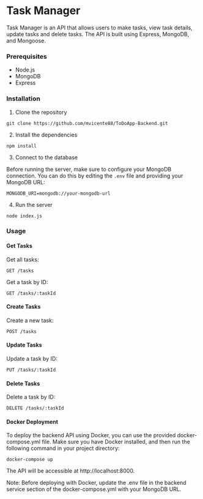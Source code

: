 # Task Manager 

Task Manager is an API that allows users to make tasks, view task details, update tasks and delete tasks. The API is built using Express, MongoDB, and Mongoose.

### Prerequisites

* Node.js
* MongoDB
* Express

### Installation

1. Clone the repository
```
git clone https://github.com/mvicente88/ToDoApp-Backend.git
```
2. Install the dependencies
```
npm install
```
3. Connect to the database

Before running the server, make sure to configure your MongoDB connection. You can do this by editing the `.env` file and providing your MongoDB URL:
```
MONGODB_URI=mongodb://your-mongodb-url
```
4. Run the server
```
node index.js
```

### Usage

#### Get Tasks

Get all tasks:
```
GET /tasks
```

Get a task by ID:
```
GET /tasks/:taskId
```

#### Create Tasks
Create a new task:
```
POST /tasks
```

#### Update Tasks
Update a task by ID:
```
PUT /tasks/:taskId
```

#### Delete Tasks
Delete a task by ID:
```
DELETE /tasks/:taskId
```

#### Docker Deployment
To deploy the backend API using Docker, you can use the provided docker-compose.yml file. Make sure you have Docker installed, and then run the following command in your project directory:
```
docker-compose up
```
The API will be accessible at http://localhost:8000.

Note: Before deploying with Docker, update the .env file in the backend service section of the docker-compose.yml with your MongoDB URL.
